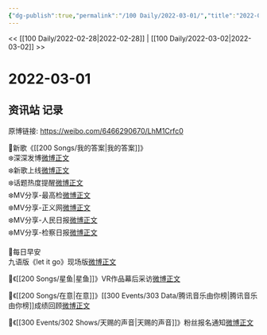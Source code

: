 ```yaml
---
{"dg-publish":true,"permalink":"/100 Daily/2022-03-01/","title":"2022-03-01","created":"2022-12-22T13:39:05.000+08:00","updated":"2023-01-09T17:24:41.436+08:00"}
---
```



<< [[100 Daily/2022-02-28\|2022-02-28]] | [[100 Daily/2022-03-02\|2022-03-02]] >>

# 2022-03-01

## 资讯站 记录

原博链接: https://weibo.com/6466290670/LhM1Crfc0

🌟新歌《[[200 Songs/我的答案\|我的答案]]》  
❄️深深发博[微博正文](https://m.weibo.cn/6466290670/4742157845661397)  
❄️新歌上线[微博正文](https://m.weibo.cn/6466290670/4742000400404596)  
❄️话题热度提醒[微博正文](https://m.weibo.cn/6466290670/4742147666085131)  
❄️MV分享-最高检[微博正文](https://m.weibo.cn/6466290670/4742136157702111)  
❄️MV分享-正义网[微博正文](https://m.weibo.cn/6466290670/4742136542792723)  
❄️MV分享-人民日报[微博正文](https://m.weibo.cn/6466290670/4742137109023301)  
❄️MV分享-检察日报[微博正文](https://m.weibo.cn/6466290670/4742142285317041)

🌟每日早安  
九语版《let it go》现场版[微博正文](https://m.weibo.cn/6466290670/4742129076668619)

🌟《[[200 Songs/星鱼\|星鱼]]》VR作品幕后采访[微博正文](https://m.weibo.cn/6466290670/4742214910219399)

🌟《[[200 Songs/在意\|在意]]》[[300 Events/303 Data/腾讯音乐由你榜\|腾讯音乐由你榜]]成绩回顾[微博正文](https://m.weibo.cn/6466290670/4742287932002713)

🌟《[[300 Events/302 Shows/天赐的声音\|天赐的声音]]》粉丝报名通知[微博正文](https://m.weibo.cn/6466290670/4742305451872043)
